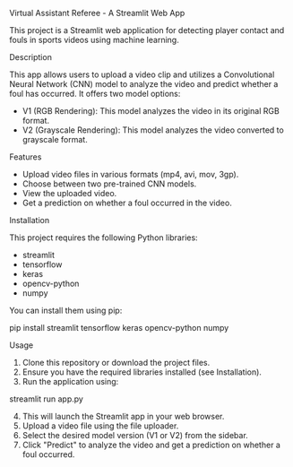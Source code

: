 Virtual Assistant Referee - A Streamlit Web App

This project is a Streamlit web application for detecting player contact and fouls in sports videos using machine learning.

Description

This app allows users to upload a video clip and utilizes a Convolutional Neural Network (CNN) model to analyze the video and predict whether a foul has occurred. It offers two model options:

* V1 (RGB Rendering): This model analyzes the video in its original RGB format.
* V2 (Grayscale Rendering): This model analyzes the video converted to grayscale format.

Features

* Upload video files in various formats (mp4, avi, mov, 3gp).
* Choose between two pre-trained CNN models.
* View the uploaded video.
* Get a prediction on whether a foul occurred in the video.

Installation

This project requires the following Python libraries:

* streamlit
* tensorflow
* keras
* opencv-python
* numpy

You can install them using pip:


pip install streamlit tensorflow keras opencv-python numpy


Usage

1. Clone this repository or download the project files.
2. Ensure you have the required libraries installed (see Installation).
3. Run the application using:


streamlit run app.py


4. This will launch the Streamlit app in your web browser.
5. Upload a video file using the file uploader.
6. Select the desired model version (V1 or V2) from the sidebar.
7. Click "Predict" to analyze the video and get a prediction on whether a foul occurred.

